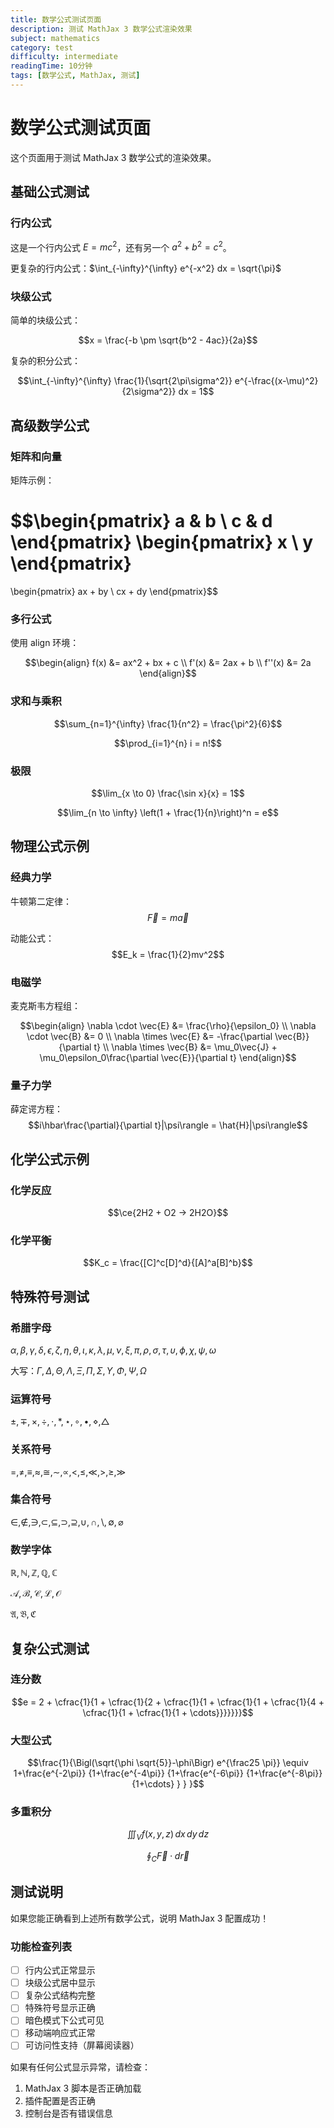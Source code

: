 ```yaml
---
title: 数学公式测试页面
description: 测试 MathJax 3 数学公式渲染效果
subject: mathematics
category: test
difficulty: intermediate
readingTime: 10分钟
tags: [数学公式, MathJax, 测试]
---
```


# 数学公式测试页面

这个页面用于测试 MathJax 3 数学公式的渲染效果。

## 基础公式测试

### 行内公式

这是一个行内公式 $E = mc^2$，还有另一个 $a^2 + b^2 = c^2$。

更复杂的行内公式：$\int_{-\infty}^{\infty} e^{-x^2} dx = \sqrt{\pi}$

### 块级公式

简单的块级公式：

$$x = \frac{-b \pm \sqrt{b^2 - 4ac}}{2a}$$

复杂的积分公式：

$$\int_{-\infty}^{\infty} \frac{1}{\sqrt{2\pi\sigma^2}} e^{-\frac{(x-\mu)^2}{2\sigma^2}} dx = 1$$

## 高级数学公式

### 矩阵和向量

矩阵示例：

$$\begin{pmatrix}
a & b \\
c & d
\end{pmatrix}
\begin{pmatrix}
x \\
y
\end{pmatrix}
=
\begin{pmatrix}
ax + by \\
cx + dy
\end{pmatrix}$$

### 多行公式

使用 align 环境：

$$\begin{align}
f(x) &= ax^2 + bx + c \\
f'(x) &= 2ax + b \\
f''(x) &= 2a
\end{align}$$

### 求和与乘积

$$\sum_{n=1}^{\infty} \frac{1}{n^2} = \frac{\pi^2}{6}$$

$$\prod_{i=1}^{n} i = n!$$

### 极限

$$\lim_{x \to 0} \frac{\sin x}{x} = 1$$

$$\lim_{n \to \infty} \left(1 + \frac{1}{n}\right)^n = e$$

## 物理公式示例

### 经典力学

牛顿第二定律：
$$\vec{F} = m\vec{a}$$

动能公式：
$$E_k = \frac{1}{2}mv^2$$

### 电磁学

麦克斯韦方程组：

$$\begin{align}
\nabla \cdot \vec{E} &= \frac{\rho}{\epsilon_0} \\
\nabla \cdot \vec{B} &= 0 \\
\nabla \times \vec{E} &= -\frac{\partial \vec{B}}{\partial t} \\
\nabla \times \vec{B} &= \mu_0\vec{J} + \mu_0\epsilon_0\frac{\partial \vec{E}}{\partial t}
\end{align}$$

### 量子力学

薛定谔方程：
$$i\hbar\frac{\partial}{\partial t}|\psi\rangle = \hat{H}|\psi\rangle$$

## 化学公式示例

### 化学反应

$$\ce{2H2 + O2 -> 2H2O}$$

### 化学平衡

$$K_c = \frac{[C]^c[D]^d}{[A]^a[B]^b}$$

## 特殊符号测试

### 希腊字母

$\alpha, \beta, \gamma, \delta, \epsilon, \zeta, \eta, \theta, \iota, \kappa, \lambda, \mu, \nu, \xi, \pi, \rho, \sigma, \tau, \upsilon, \phi, \chi, \psi, \omega$

大写：$\Gamma, \Delta, \Theta, \Lambda, \Xi, \Pi, \Sigma, \Upsilon, \Phi, \Psi, \Omega$

### 运算符号

$\pm, \mp, \times, \div, \cdot, \ast, \star, \circ, \bullet, \diamond, \triangle$

### 关系符号

$=, \neq, \equiv, \approx, \cong, \sim, \propto, <, \leq, \ll, >, \geq, \gg$

### 集合符号

$\in, \notin, \ni, \subset, \subseteq, \supset, \supseteq, \cup, \cap, \setminus, \emptyset, \varnothing$

### 数学字体

$\mathbb{R}, \mathbb{N}, \mathbb{Z}, \mathbb{Q}, \mathbb{C}$

$\mathcal{A}, \mathcal{B}, \mathcal{C}, \mathcal{L}, \mathcal{O}$

$\mathfrak{A}, \mathfrak{B}, \mathfrak{C}$

## 复杂公式测试

### 连分数

$$e = 2 + \cfrac{1}{1 + \cfrac{1}{2 + \cfrac{1}{1 + \cfrac{1}{1 + \cfrac{1}{4 + \cfrac{1}{1 + \cfrac{1}{1 + \cdots}}}}}}}$$

### 大型公式

$$\frac{1}{\Bigl(\sqrt{\phi \sqrt{5}}-\phi\Bigr) e^{\frac25 \pi}} \equiv 1+\frac{e^{-2\pi}} {1+\frac{e^{-4\pi}} {1+\frac{e^{-6\pi}} {1+\frac{e^{-8\pi}} {1+\cdots} } } }$$

### 多重积分

$$\iiint_V f(x,y,z) \, dx \, dy \, dz$$

$$\oint_C \vec{F} \cdot d\vec{r}$$

## 测试说明

如果您能正确看到上述所有数学公式，说明 MathJax 3 配置成功！

### 功能检查列表

- [ ] 行内公式正常显示
- [ ] 块级公式居中显示
- [ ] 复杂公式结构完整
- [ ] 特殊符号显示正确
- [ ] 暗色模式下公式可见
- [ ] 移动端响应式正常
- [ ] 可访问性支持（屏幕阅读器）

如果有任何公式显示异常，请检查：
1. MathJax 3 脚本是否正确加载
2. 插件配置是否正确
3. 控制台是否有错误信息